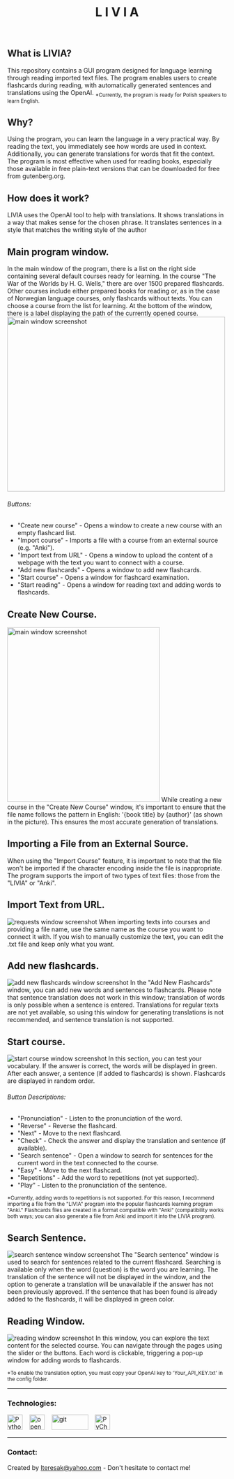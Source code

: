 # <center>L I V I A</center>

<br>

## What is LIVIA?
This repository contains a GUI program designed for language learning through reading imported text files. The program 
enables users to create flashcards during reading, with automatically generated sentences and translations using the 
OpenAI.
<sub>*Currently, the program is ready for Polish speakers to learn English.</sub>

## Why?
Using the program, you can learn the language in a very practical way. By reading the text, you immediately see how 
words are used in context. Additionally, you can generate translations for words that fit the context. The program is 
most effective when used for reading books, especially those available in free plain-text versions that can be 
downloaded for free from gutenberg.org.

## How does it work?
LIVIA uses the OpenAI tool to help with translations. It shows translations in a way that makes sense for the chosen 
phrase. It translates sentences in a style that matches the writing style of the author

## Main program window.
In the main window of the program, there is a list on the right side containing several default courses ready for 
learning. In the course "The War of the Worlds by H. G. Wells," there are over 1500 prepared flashcards. Other courses 
include either prepared books for reading or, as in the case of Norwegian language courses, only flashcards without 
texts. You can choose a course from the list for learning. At the bottom of the window, there is a label displaying 
the path of the currently opened course.
<img src="./images/Main_window.png" alt="main window screenshot" width="500" height="400">

###### Buttons:
- "Create new course" - Opens a window to create a new course with an empty flashcard list.
- "Import course" - Imports a file with a course from an external source (e.g. "Anki").
- "Import text from URL" -  Opens a window to upload the content of a webpage with the text you want to connect with 
a course.
- "Add new flashcards" - Opens a window to add new flashcards.
- "Start course" - Opens a window for flashcard examination.
- "Start reading" - Opens a window for reading text and adding words to flashcards.

## Create New Course.
<img src="./images/Create_new_course_window.png" alt="main window screenshot" width="350" height="400">
While creating a new course in the "Create New Course" window, it's important to ensure that the file name follows 
the pattern in English: '{book title} by {author}' (as shown in the picture). This ensures the most accurate 
generation of translations.

## Importing a File from an External Source.
When using the "Import Course" feature, it is important to note that the file won't be imported if the character 
encoding inside the file is inappropriate. The program supports the import of two types of text files: 
those from the "LIVIA" or "Anki".

## Import Text from URL.
![requests window screenshot](./images/Requests_window.png)
When importing texts into courses and providing a file name, use the same name as the course you want to connect it 
with. If you wish to manually customize the text, you can edit the .txt file and keep only what you want.

## Add new flashcards.
![add new flashcards window screenshot](./images/Add_new_flashcards_window.png)
In the "Add New Flashcards" window, you can add new words and sentences to flashcards. Please note that sentence 
translation does not work in this window; translation of words is only possible when a sentence is entered. Translations 
for regular texts are not yet available, so using this window for generating translations is not recommended, and 
sentence translation is not supported.

## Start course.
![start course window screenshot](./images/Start_course_window.png)
In this section, you can test your vocabulary. If the answer is correct, the words will be displayed in green. After 
each answer, a sentence (if added to flashcards) is shown. Flashcards are displayed in random order.

###### Button Descriptions:
- "Pronunciation" - Listen to the pronunciation of the word.
- "Reverse" - Reverse the flashcard.
- "Next" - Move to the next flashcard.
- "Check" - Check the answer and display the translation and sentence (if available).
- "Search sentence" - Open a window to search for sentences for the current word in the text connected to the course.
- "Easy" - Move to the next flashcard.
- "Repetitions" - Add the word to repetitions (not yet supported).
- "Play" - Listen to the pronunciation of the sentence.

<sub>*Currently, adding words to repetitions is not supported. For this reason, I recommend importing a file from 
the "LIVIA" program into the popular flashcards learning program "Anki." Flashcards files are created in a format 
compatible with "Anki" (compatibility works both ways; you can also generate a file from Anki and import it into 
the LIVIA program).</sub>

## Search Sentence.
![search sentence window screenshot](./images/Search_sentence_window.png)
The "Search sentence" window is used to search for sentences related to the current flashcard. Searching is available 
only when the word (question) is the word you are learning. The translation of the sentence will not be displayed in 
the window, and the option to generate a translation will be unavailable if the answer has not been previously approved. 
If the sentence that has been found is already added to the flashcards, it will be displayed in green color.

## Reading Window.
![reading window screenshot](./images/Reading_window.png)
In this window, you can explore the text content for the selected course. You can navigate through the pages using 
the slider or the buttons. Each word is clickable, triggering a pop-up window for adding words to flashcards.

<sub>*To enable the translation option, you must copy your OpenAI key to 'Your_API_KEY.txt' in the config folder.</sub>

---

### Technologies:

<img src="./images/icons/python.png" width="35" height="35" alt="Python"><span>&nbsp;&nbsp;&nbsp;</span>
<img src="./images/icons/openai.png" width="35" height="35" alt="openai"><span>&nbsp;&nbsp;&nbsp;</span>
<img src="./images/icons/Git.png" width="84" height="35" alt="git"><span>&nbsp;&nbsp;&nbsp;</span>
<img src="https://resources.jetbrains.com/storage/products/company/brand/logos/PyCharm_icon.png" alt="PyCharm logo." width="35" height="35">


---
### Contact:
Created by lteresak@yahoo.com - Don't hesitate to contact me!
